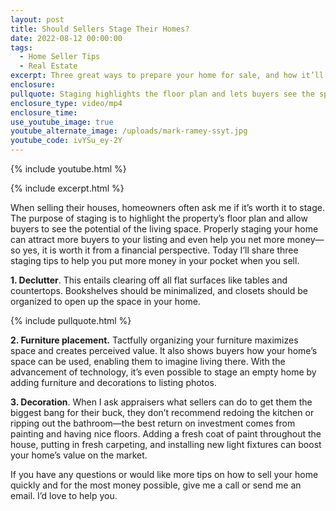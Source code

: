 ```yaml
---
layout: post
title: Should Sellers Stage Their Homes?
date: 2022-08-12 00:00:00
tags:
  - Home Seller Tips
  - Real Estate
excerpt: Three great ways to prepare your home for sale, and how it’ll help.
enclosure:
pullquote: Staging highlights the floor plan and lets buyers see the space's potential.
enclosure_type: video/mp4
enclosure_time:
use_youtube_image: true
youtube_alternate_image: /uploads/mark-ramey-ssyt.jpg
youtube_code: ivYSu_ey-2Y
---
```

{% include youtube.html %}

{% include excerpt.html %}

When selling their houses, homeowners often ask me if it’s worth it to stage. The purpose of staging is to highlight the property’s floor plan and allow buyers to see the potential of the living space. Properly staging your home can attract more buyers to your listing and even help you net more money—so yes, it is worth it from a financial perspective. Today I’ll share three staging tips to help you put more money in your pocket when you sell.

**1\. Declutter**. This entails clearing off all flat surfaces like tables and countertops. Bookshelves should be minimalized, and closets should be organized to open up the space in your home.

{% include pullquote.html %}

**2\. Furniture placement.** Tactfully organizing your furniture maximizes space and creates perceived value. It also shows buyers how your home’s space can be used, enabling them to imagine living there. With the advancement of technology, it’s even possible to stage an empty home by adding furniture and decorations to listing photos.&nbsp;

**3\. Decoration**. When I ask appraisers what sellers can do to get them the biggest bang for their buck, they don’t recommend redoing the kitchen or ripping out the bathroom—the best return on investment comes from painting and having nice floors. Adding a fresh coat of paint throughout the house, putting in fresh carpeting, and installing new light fixtures can boost your home’s value on the market.

If you have any questions or would like more tips on how to sell your home quickly and for the most money possible, give me a call or send me an email. I’d love to help you.